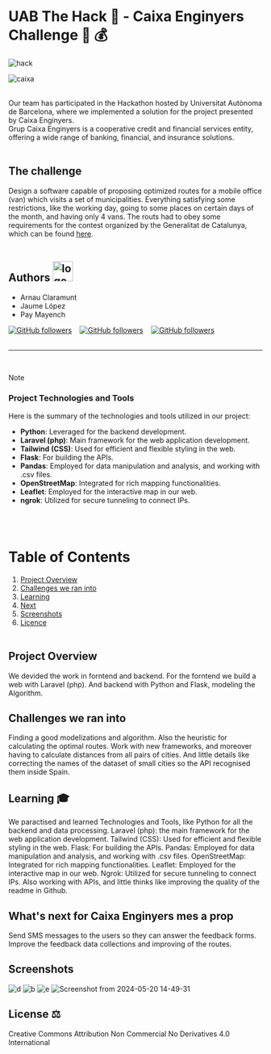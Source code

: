 # UAB The Hack 👾 - Caixa Enginyers Challenge 🚐 💰
![hack](https://github.com/EncryptEx/caixa-enginyers-mes-aprop/assets/95536223/660c4c7d-4be9-4f1e-b416-04ecb7db1cb4)<br>

![caixa](https://github.com/EncryptEx/caixa-enginyers-mes-aprop/assets/95536223/10f07df9-2823-4616-bc31-0749219a8d9d)<br><br>

Our team has participated in the Hackathon hosted by Universitat Autònoma de Barcelona, where we implemented a solution for the project presented by Caixa Enginyers.<br>
Grup Caixa Enginyers is a cooperative credit and financial services entity, offering a wide range of banking, financial, and insurance solutions. <br><br>
## The challenge 
Design a software capable of proposing optimized routes for a mobile office (van) which visits a set of municipalities. Everything satisfying some restrictions, like the working day, going to some places on certain days of the month, and having only 4 vans. The routs had to obey some requirements for the contest organized by the Generalitat de Catalunya, which can be found [here](https://contractaciopublica.cat/ca/detall-publicacio/6d5220fb-70f6-42c7-bf85-b78ef0184427/300013925).<br><br>


## Authors  <img src="https://github.com/EncryptEx/caixa-enginyers-mes-aprop/assets/95536223/a16f7883-aabd-4d1e-8d33-ffcc8abad5a8" alt="logo" width="40"/>
- Arnau Claramunt
- Jaume López
- Pay Mayench

[![GitHub followers](https://img.shields.io/github/followers/ArnauCS03?label=ArnauCS03)](https://github.com/ArnauCS03) &nbsp;&nbsp; [![GitHub followers](https://img.shields.io/github/followers/EncryptEx?label=EncryptEx)](https://github.com/EncryptEx) &nbsp;&nbsp; [![GitHub followers](https://img.shields.io/github/followers/PauMayench?label=PauMayench)](https://github.com/PauMayench) <br><br>

---
<br>

>[!NOTE]  
> ### Project Technologies and Tools
> Here is the summary of the technologies and tools utilized in our project:
> - **Python**: Leveraged for the backend development.
> - **Laravel (php)**: Main framework for the web application development.
> - **Tailwind (CSS)**: Used for efficient and flexible styling in the web.
> - **Flask**: For building the APIs.
> - **Pandas**: Employed for data manipulation and analysis, and working with .csv files.
> - **OpenStreetMap**: Integrated for rich mapping functionalities.
> - **Leaflet**: Employed for the interactive map in our web.
> - **ngrok**: Utilized for secure tunneling to connect IPs.

<br><br>
# Table of Contents

1. [Project Overview](#project-ov)
2. [Challenges we ran into](#callenge)
3. [Learning](#learning)
4. [Next](#next)
5. [Screenshots](#screen)
6. [Licence](#license)<br><br>

<a name="project-ov"></a>
## Project Overview
We devided the work in forntend and backend. For the forntend we build a web with Laravel (php). And backend with Python and Flask, modeling the Algorithm. 

<a name="callenge"></a>
## Challenges we ran into
Finding a good modelizations and algorithm. Also the heuristic for calculating the optimal routes. Work with new frameworks, and moreover having to calculate distances from all pairs of cities. And little details like correcting the names of the dataset of small cities so the API recognised them inside Spain.

<a name="learning"></a>
## Learning 🎓
We paractised and learned  Technologies and Tools, like Python for all the backend and data processing. Laravel (php): the main framework for the web application development. Tailwind (CSS): Used for efficient and flexible styling in the web. Flask: For building the APIs. Pandas: Employed for data manipulation and analysis, and working with .csv files. OpenStreetMap: Integrated for rich mapping functionalities. Leaflet: Employed for the interactive map in our web. Ngrok: Utilized for secure tunneling to connect IPs. Also working with APIs, and little thinks like improving the quality of the readme in Github.

<a name="next"></a>
## What's next for Caixa Enginyers mes a prop
Send SMS messages to the users so they can answer the feedback forms.
Improve the feedback data collections and improving of the routes.

<a name="screen"></a>
## Screenshots
![d](https://github.com/EncryptEx/caixa-enginyers-mes-aprop/assets/95536223/b93fad29-b3df-42ad-b32f-01c0538c5c37)
![b](https://github.com/EncryptEx/caixa-enginyers-mes-aprop/assets/95536223/fef7a4ef-d813-4e4e-b888-b242d55f1764)
![e](https://github.com/EncryptEx/caixa-enginyers-mes-aprop/assets/95536223/a02c9823-6f25-44e4-a614-fea12bb827a7)
![Screenshot from 2024-05-20 14-49-31](https://github.com/ArnauCS03/caixa-enginyers-mes-aprop/assets/95536223/94d5dd20-85bc-4327-bc5e-e045c621a7bf)


<a name="license"></a>
## License ⚖️
Creative Commons Attribution Non Commercial No Derivatives 4.0 International <br><br><br>
